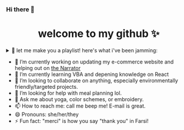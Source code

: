### Hi there 👋
<div align="center">  

# welcome to my github ✨
</div>

<details>
  <summary>🎵 let me make you a playlist! here's what i've been jamming:</summary>
  <br />
  
  ![spotifystats](https://spotify-recently-played-readme.vercel.app/api?user=pidzza)
</details>

- 🔭 I’m currently working on updating my e-commerce website and helping out on [the Narrator](https://gitlab.com/the-narrator/NarratorNode)
- 🌱 I’m currently learning VBA and depening knowledge on React
- 👯 I’m looking to collaborate on anything, especially environmentally friendly/targeted projects.
- 🤔 I’m looking for help with meal planning lol.
- 💬 Ask me about yoga, color schemes, or embroidery.
- 📫 How to reach me: call me beep me! E-mail is great.
- 😄 Pronouns: she/her/they
- ⚡ Fun fact: "merci" is how you say "thank you" in Farsi!

</div>

<!--
**corgimaman/corgimaman** is a ✨ _special_ ✨ repository because its `README.md` (this file) appears on your GitHub profile.
-->
